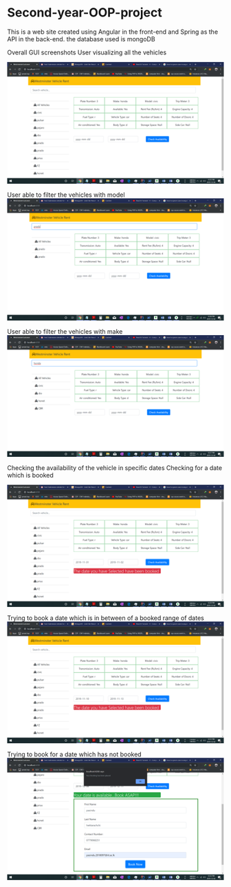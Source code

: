# Second-year-OOP-project
This is a web site created using Angular in the front-end and Spring as the API in the back-end. the database used is mongoDB

Overall GUI screenshots
User visualizing all the vehicles



![Alt text](/images/1.png?raw=true "Optional Title")

User able to filter the vehicles with model
![Alt text](/images/2.png?raw=true "Optional Title")

User able to filter the vehicles with make
![Alt text](/images/3.png?raw=true "Optional Title")


Checking the availability of the vehicle in specific dates
Checking for a date which is booked

![Alt text](/images/4.png?raw=true "Optional Title")

Trying to book a date which is in between of a booked range of dates
![Alt text](/images/5.png?raw=true "Optional Title")

Trying to book for a date which has not booked
![Alt text](/images/6.png?raw=true "Optional Title")

